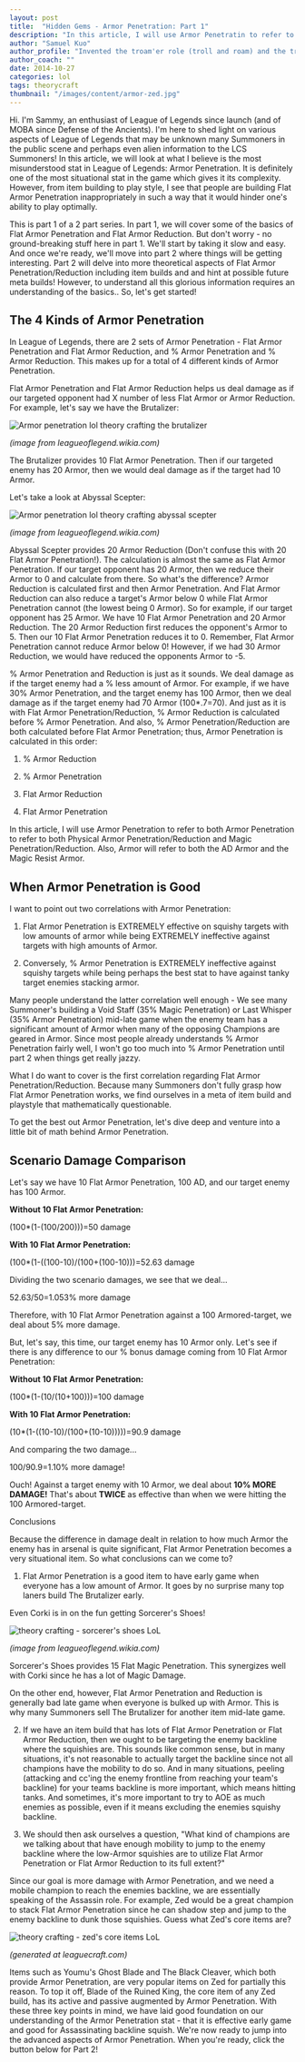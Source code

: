 ```yaml
---
layout: post
title:  "Hidden Gems - Armor Penetration: Part 1"
description: "In this article, I will use Armor Penetratin to refer to both Physical Armor Penetration and Magic Penetration as well. Also, when I say Armor, I am referring to Magic Resist as well to save text space. I will also be using Armor Penetration to refer to Armor Reduction as well."
author: "Samuel Kuo"
author_profile: "Invented the troam'er role (troll and roam) and the triple brut. build (Youmu's Ghost Blade, Black Cleaver, and The Brutalizer)"
author_coach: ""
date: 2014-10-27
categories: lol
tags: theorycraft
thumbnail: "/images/content/armor-zed.jpg"
---
```


Hi. I'm Sammy, an enthusiast of League of Legends since launch (and of MOBA since Defense of the Ancients). I'm here to shed light on various aspects of League of Legends that may be unknown many Summoners in the public scene and perhaps even alien information to the LCS Summoners! In this article, we will look at what I believe is the most misunderstood stat in League of Legends: Armor Penetration. It is definitely one of the most situational stat in the game which gives it its complexity. However, from item building to play style, I see that people are building Flat Armor Penetration inappropriately in such a way that it would hinder one's ability to play optimally. 

This is part 1 of a 2 part series. In part 1, we will cover some of the basics of Flat Armor Penetration and Flat Armor Reduction. But don't worry - no ground-breaking stuff here in part 1. We'll start by taking it slow and easy. And once we're ready, we'll move into part 2 where things will be getting interesting. Part 2 will delve into more theoretical aspects of Flat Armor Penetration/Reduction including item builds and  and hint at possible future meta builds! However, to understand all this glorious information requires an understanding of the basics.. So, let's get started!

## The 4 Kinds of Armor Penetration

In League of Legends, there are 2 sets of Armor Penetration - Flat Armor Penetration and Flat Armor Reduction, and % Armor Penetration and % Armor Reduction. This makes up for a total of 4 different kinds of Armor Penetration. 

Flat Armor Penetration and Flat Armor Reduction helps us deal damage as if our targeted opponent had X number of less Flat Armor or Armor Reduction. For example, let's say we have the Brutalizer:

![Armor penetration lol theory crafting the brutalizer](/images/content/armor-the-brut.jpg)

*(image from leagueoflegend.wikia.com)*

The Brutalizer provides 10  Flat Armor Penetration. Then if our targeted enemy has 20 Armor, then we would deal damage as if the target had 10 Armor. 

Let's take a look at Abyssal Scepter:

![Armor penetration lol theory crafting abyssal scepter](/images/content/armor-abyssal-scepter.jpg)

*(image from leagueoflegend.wikia.com)*

Abyssal Scepter provides 20 Armor Reduction (Don't confuse this with 20 Flat Armor Penetration!). The calculation is almost the same as Flat Armor Penetration. If our target opponent has 20 Armor, then we reduce their Armor to 0 and calculate from there. So what's the difference? Armor Reduction is calculated first and then Armor Penetration. And Flat Armor Reduction can also reduce a target's Armor below 0 while Flat Armor Penetration cannot (the lowest being 0 Armor). So for example, if our target opponent has 25 Armor. We have 10 Flat Armor Penetration and 20 Armor Reduction. The 20 Armor Reduction first reduces the opponent's Armor to 5. Then our 10 Flat Armor Penetration reduces it to 0. Remember, Flat Armor Penetration cannot reduce Armor below 0! However, if we had 30 Armor Reduction, we would have reduced the opponents Armor to -5.

% Armor Penetration and Reduction is just as it sounds. We deal damage as if the target enemy had a % less amount of Armor. For example, if we have 30% Armor Penetration, and the target enemy has 100 Armor, then we deal damage as if the target enemy had 70 Armor (100*.7=70). And just as it is with Flat Armor Penetration/Reduction, % Armor Reduction is calculated before % Armor Penetration. And also, % Armor Penetration/Reduction are both calculated before Flat Armor Penetration; thus, Armor Penetration is calculated in this order:

1) % Armor Reduction

2) % Armor Penetration

3) Flat Armor Reduction

4) Flat Armor Penetration

In this article, I will use Armor Penetration to refer to both Armor Penetration to refer to both Physical Armor Penetration/Reduction and Magic Penetration/Reduction. Also, Armor will refer to both the AD Armor and the Magic Resist Armor.

## When Armor Penetration is Good
I want to point out two correlations with Armor Penetration:

1) Flat Armor Penetration is EXTREMELY effective on squishy targets with low amounts of armor while being EXTREMELY ineffective against targets with high amounts of Armor. 

2) Conversely, % Armor Penetration is EXTREMELY ineffective against squishy targets while being perhaps the best stat to have against tanky target enemies stacking armor. 

Many people understand the latter correlation well enough - We see many Summoner's building a Void Staff (35% Magic Penetration) or Last Whisper (35% Armor Penetration) mid-late game when the enemy team has a significant amount of Armor when many of the opposing Champions are geared in Armor. Since most people already understands % Armor Penetration fairly well, I won't go too much into % Armor Penetration until part 2 when things get really jazzy. 

What I do want to cover is the first correlation regarding Flat Armor Penetration/Reduction. Because many Summoners don't fully grasp how Flat Armor Penetration works, we find ourselves in a meta of item build and playstyle that mathematically questionable.

To get the best out Armor Penetration, let's dive deep and venture into a little bit of math behind Armor Penetration.

## Scenario Damage Comparison

Let's say we have 10 Flat Armor Penetration, 100 AD, and our target enemy has 100 Armor. 

**Without 10 Flat Armor Penetration:**

(100*(1-(100/200)))=50 damage

**With 10 Flat Armor Penetration:**

(100*(1-((100-10)/(100+(100-10)))=52.63 damage

Dividing the two scenario damages, we see that we deal... 

52.63/50=1.053% more damage

Therefore, with 10 Flat Armor Penetration against a 100 Armored-target, we deal about 5% more damage. 

But, let's say, this time, our target enemy has 10 Armor only. Let's see if there is any difference to our % bonus damage coming from 10 Flat Armor Penetration: 

**Without 10 Flat Armor Penetration:**

(100*(1-(10/(10+100)))=100 damage

**With 10 Flat Armor Penetration:**

(10*(1-((10-10)/(100+(10-10)))))=90.9 damage

And comparing the two damage...

100/90.9=1.10% more damage!

Ouch! Against a target enemy with 10 Armor, we deal about **10% MORE DAMAGE!** That's about **TWICE** as effective than when we were hitting the 100 Armored-target.

Conclusions

Because the difference in damage dealt in relation to how much Armor the enemy has in arsenal is quite significant, Flat Armor Penetration becomes a very situational item. So what conclusions can we come to?

1) Flat Armor Penetration is a good item to have early game when everyone has a low amount of Armor. It goes by no surprise many top laners build The Brutalizer early. 

Even Corki is in on the fun getting Sorcerer's Shoes! 

![theory crafting - sorcerer's shoes LoL](/images/content/armor-shoes.jpg)

*(image from leagueoflegend.wikia.com)*

Sorcerer's Shoes provides 15 Flat Magic Penetration. This synergizes well with Corki since he has a lot of Magic Damage.

On the other end, however, Flat Armor Penetration and Reduction is generally bad late game when everyone is bulked up with Armor. This is why many Summoners sell The Brutalizer for another item mid-late game.

2) If we have an item build that has lots of Flat Armor Penetration or Flat Armor Reduction, then we ought to be targeting the enemy backline where the squishies are. This sounds like common sense, but in many situations, it's not reasonable to actually target the backline since not all champions have the mobility to do so. And in many situations, peeling (attacking and cc'ing the enemy frontline from reaching your team's backline) for your teams backline is more important, which means hitting tanks. And sometimes, it's more important to try to AOE as much enemies as possible, even if it means excluding the enemies squishy backline. 

3) We should then ask ourselves a question, "What kind of champions are we talking about that have enough mobility to jump to the enemy backline where the low-Armor squishies are to utilize Flat Armor Penetration or Flat Armor Reduction to its full extent?" 

Since our goal is more damage with Armor Penetration, and we need a mobile champion to reach the enemies backline, we are essentially speaking of the Assassin role. For example,  Zed would be a great champion to stack Flat Armor Penetration since he can shadow step and jump to the enemy backline to dunk those squishies. Guess what Zed's core items are?

![theory crafting - zed's core items LoL](/images/content/armor-zed.jpg)

*(generated at leaguecraft.com)*

Items such as Youmu's Ghost Blade and The Black Cleaver, which both provide Armor Penetration, are very popular items on Zed for partially this reason. To top it off, Blade of the Ruined King, the core item of any Zed build, has its active and passive augmented by Armor Penetration. 
With these three key points in mind, we have laid good foundation on our understanding of the Armor Penetration stat - that it is effective early game and good for Assassinating backline squish. We're now ready to jump into the advanced aspects of Armor Penetration. When you're ready, click the button below for Part 2! 

